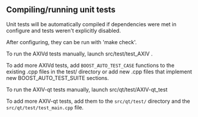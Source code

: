 Compiling/running unit tests
------------------------------------

Unit tests will be automatically compiled if dependencies were met in configure
and tests weren't explicitly disabled.

After configuring, they can be run with 'make check'.

To run the AXIVd tests manually, launch src/test/test_AXIV .

To add more AXIVd tests, add `BOOST_AUTO_TEST_CASE` functions to the existing
.cpp files in the test/ directory or add new .cpp files that
implement new BOOST_AUTO_TEST_SUITE sections.

To run the AXIV-qt tests manually, launch src/qt/test/AXIV-qt_test

To add more AXIV-qt tests, add them to the `src/qt/test/` directory and
the `src/qt/test/test_main.cpp` file.
